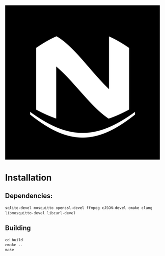![](./assets/icons/web-app-manifest-512x512.png)

# Installation
## Dependencies:
` sqlite-devel mosquitto openssl-devel ffmpeg cJSON-devel cmake clang libmosquitto-devel libcurl-devel `
## Building
``` mkdir build 
cd build 
cmake .. 
make 
